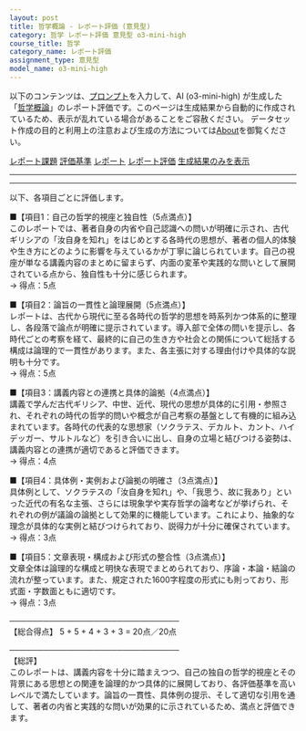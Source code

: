 ```yaml
---
layout: post
title: 哲学概論 - レポート評価 (意見型)
category: 哲学 レポート評価 意見型 o3-mini-high
course_title: 哲学
category_name: レポート評価
assignment_type: 意見型
model_name: o3-mini-high
---
```


以下のコンテンツは、[プロンプト](https://github.com/takedatoshiyuki/synthetic_assignments/tree/main/generated/哲学/o3-mini-high/prompt_レポート評価-意見型.md)を入力して、AI (o3-mini-high) が生成した「[哲学概論](/contents/哲学/)」のレポート評価です。このページは生成結果から自動的に作成されているため、表示が乱れている場合があることをご容赦ください。
データセット作成の目的と利用上の注意および生成の方法については[About](/About)を御覧ください。

[レポート課題](../レポート課題-意見型)
[評価基準](../評価基準-意見型)
[レポート](../レポート-意見型)
[レポート評価](../レポート評価-意見型)
[生成結果のみを表示](https://github.com/takedatoshiyuki/synthetic_assignments/tree/main/generated/哲学/o3-mini-high/レポート評価-意見型.md)
  

***
***
  
以下、各項目ごとに評価します。

■【項目1：自己の哲学的視座と独自性（5点満点）】  
このレポートでは、著者自身の内省や自己認識への問いが明確に示され、古代ギリシアの「汝自身を知れ」をはじめとする各時代の思想が、著者の個人的体験や生き方にどのように影響を与えているかが丁寧に論じられています。自己の視座が単なる講義内容のまとめに留まらず、内面の変革や実践的な問いとして展開されている点から、独自性も十分に感じられます。  
→ 得点：5点

■【項目2：論旨の一貫性と論理展開（5点満点）】  
レポートは、古代から現代に至る各時代の哲学的思想を時系列かつ体系的に整理し、各段落で論点が明確に提示されています。導入部で全体の問いを提示し、各時代ごとの考察を経て、最終的に自己の生き方や社会との関係について総括する構成は論理的で一貫性があります。また、各主張に対する理由付けや具体的な説明も十分です。  
→ 得点：5点

■【項目3：講義内容との連携と具体的論拠（4点満点）】  
講義で学んだ古代ギリシア、中世、近代、現代の思想が具体的に引用・参照され、それぞれの時代の哲学的問いや概念が自己考察の基盤として有機的に組み込まれています。各時代の代表的な思想家（ソクラテス、デカルト、カント、ハイデッガー、サルトルなど）を引き合いに出し、自身の立場と結びつける姿勢は、講義内容との連携が適切であると評価できます。  
→ 得点：4点

■【項目4：具体例・実例および論拠の明確さ（3点満点）】  
具体例として、ソクラテスの「汝自身を知れ」や、「我思う、故に我あり」といった近代の有名な主張、さらには現象学や実存哲学の論考などが挙げられ、それぞれの例が議論の論拠として効果的に機能しています。これにより、抽象的な理念が具体的な実例と結びつけられており、説得力が十分に確保されています。  
→ 得点：3点

■【項目5：文章表現・構成および形式の整合性（3点満点）】  
文章全体は論理的な構成と明快な表現でまとめられており、序論・本論・結論の流れが整っています。また、規定された1600字程度の形式にも則っており、形式面・字数面ともに適切です。  
→ 得点：3点

──────────────────────────────  
【総合得点】 5 + 5 + 4 + 3 + 3 = 20点／20点

──────────────────────────────  
【総評】  
このレポートは、講義内容を十分に踏まえつつ、自己の独自の哲学的視座とその背景にある思想との関連を論理的かつ具体的に展開しており、各評価基準を高いレベルで満たしています。論旨の一貫性、具体例の提示、そして適切な引用を通して、著者の内省と実践的な問いが効果的に示されているため、満点と評価できます。
